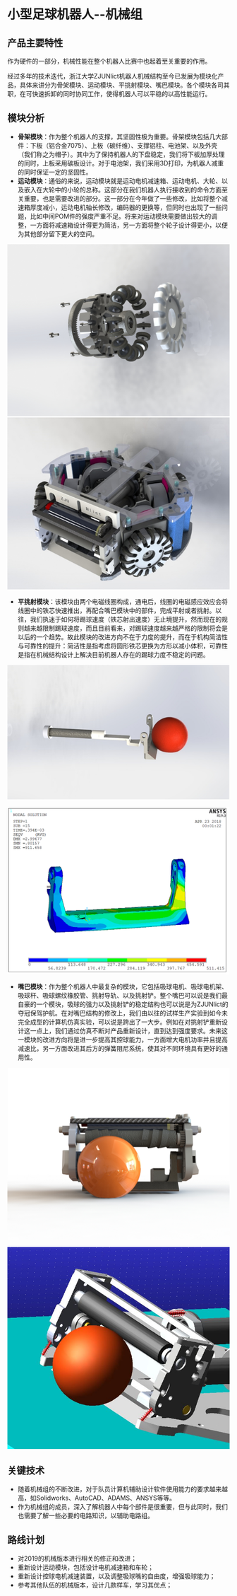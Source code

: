 # 小型足球机器人--机械组

## 产品主要特性

作为硬件的一部分，机械性能在整个机器人比赛中也起着至关重要的作用。

经过多年的技术迭代，浙江大学ZJUNlict机器人机械结构至今已发展为模块化产品，具体来讲分为骨架模块、运动模块、平挑射模块、嘴巴模块。各个模块各司其职，在可快速拆卸的同时协同工作，使得机器人可以平稳的以高性能运行。


## 模块分析

* **骨架模块**：作为整个机器人的支撑，其坚固性极为重要。骨架模块包括几大部件：下板（铝合金7075）、上板（碳纤维）、支撑铝柱、电池架、以及外壳（我们称之为帽子）。其中为了保持机器人的下盘稳定，我们将下板加厚处理的同时，上板采用碳板设计。对于电池架，我们采用3D打印，为机器人减重的同时保证一定的坚固性。
* **运动模块**：通俗的来说，运动模块就是运动电机减速箱、运动电机、大轮、以及嵌入在大轮中的小轮的总称。这部分在我们机器人执行接收到的命令方面至关重要，也是需要改进的部分。这一部分在今年做了一些修改，比如将整个减速箱厚度减小，运动电机轴长修改，编码器的更换等，但同时也出现了一些问题，比如中间POM件的强度严重不足。将来对运动模块需要做出较大的调整，一方面将减速箱设计得更为简洁，另一方面将整个轮子设计得更小，以便为其他部分留下更大的空间。

![wheel](./pic/16explo.JPG)
![robot](./pic/damperbot.png)

* **平挑射模块**：该模块由两个电磁线圈构成，通电后，线圈的电磁感应效应会将线圈中的铁芯快速推出，再配合嘴巴模块中的部件，完成平射或者挑射。以往，我们执迷于如何将踢球速度（铁芯射出速度）无止境提升，然而现在的规则越来越限制踢球速度，而且目前看来，对踢球速度越来越严格的限制将会是以后的一个趋势。故此模块的改进方向不在于力度的提升，而在于机构简洁性与可靠性的提升：简洁性是指考虑将圆形铁芯更换为方形以减小体积，可靠性是指在机械结构设计上解决目前机器人存在的踢球力度不稳定的问题。

![kick1](./pic/kick.png)

![kick2](./pic/kick2.png)

* **嘴巴模块**：作为整个机器人中最复杂的模块，它包括吸球电机、吸球电机架、吸球杆、吸球螺纹橡胶管、挑射导轨、以及挑射铲。整个嘴巴可以说是我们最自豪的一个模块，吸球的强力以及挑射铲的稳定结构也可以说是为ZJUNlict的夺冠保驾护航。在对嘴巴结构的修改上，我们由以往的试样生产实验到如今未完全成型的计算机仿真实验，可以说是跨出了一大步。例如在对挑射铲重新设计这一点上，我们通过仿真不断对产品重新设计，直到达到强度要求。未来这一模块的改进方向将是进一步提高其控球能力，一方面增大电机功率并且提高减速比，另一方面改进其后方的弹簧阻尼系统，使其对不同环境具有更好的通用性。

![dribbler](./pic/dribbler.jpg)

![dribbler2](./pic/dribbler2.jpg)

## 关键技术

* 随着机械组的不断改进，对于队员计算机辅助设计软件使用能力的要求越来越高，如Solidworks、AutoCAD、ADAMS、ANSYS等等。
* 作为机械组的成员，深入了解机器人中每个部件是很重要，但与此同时，我们也需要了解一些必要的电路知识，以辅助电路组。

## 路线计划

* 对2019的机械版本进行相关的修正和改进；
* 重新设计运动模块，包括设计电机减速箱和车轮；
* 重新设计控球电机减速装置，以及调整吸球嘴的自由度，增强吸球能力；
* 参考其他队伍的机械版本，设计几款样车，学习其优点；

